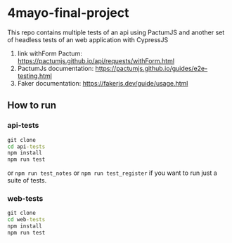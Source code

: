 # 4mayo-final-project
This repo contains multiple tests of an api using PactumJS and another set of headless tests of an web application with CypressJS


1. link withForm Pactum: https://pactumjs.github.io/api/requests/withForm.html
2. PactumJs documentation: https://pactumjs.github.io/guides/e2e-testing.html 
3. Faker documentation: https://fakerjs.dev/guide/usage.html

## How to run
### api-tests
```cmd
git clone
cd api-tests
npm install
npm run test
```
or `npm run test_notes` or `npm run test_register` if you want to run just a suite of tests.

### web-tests
```cmd
git clone
cd web-tests
npm install
npm run test
```
